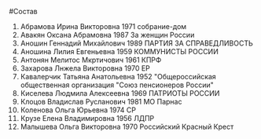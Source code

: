 #Состав
1. Абрамова Ирина Викторовна 1971 собрание-дом
2. Авакян Оксана Абрамовна 1987 За женщин России
3. Аношин Геннадий Михайлович 1989 ПАРТИЯ ЗА СПРАВЕДЛИВОСТЬ
4. Аношина Лилия Евгеньевна 1959 КОММУНИСТЫ РОССИИ
5. Антонян Мелитос Мкртичович 1961 КПРФ
6. Захарова Лнжела Викторовна 1970 ЕР
7. Кавалерчик Татьяна Анатольевна 1952 \"Общероссийская общественная организация \"Союз пенсионеров России\"
8. Киселева Людмила Алексеевна 1969 ПАТРИОТЫ РОССИИ
9. Клоцов Владислав Русланович 1981 МО Парнас
10. Коленова Ольга Юрьевна 1974 СР
11. Крузе Елена Владимировна 1956 ЛДПР
12. Малышева Ольга Викторовна 1970 Российский Красный Крест
